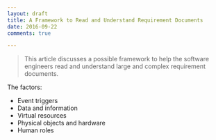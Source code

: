 ```yaml
---
layout: draft
title: A Framework to Read and Understand Requirement Documents
date: 2016-09-22
comments: true

---
```


> This article discusses a possible framework to help the software engineers read and understand large and complex requirement documents.

The factors:

* Event triggers
* Data and information
* Virtual resources
* Physical objects and hardware
* Human roles
